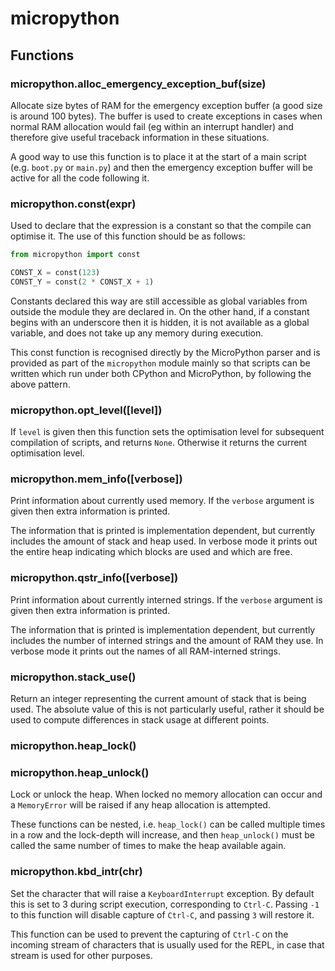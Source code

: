 # micropython

## Functions

### micropython.alloc\_emergency\_exception\_buf\(size\)

Allocate size bytes of RAM for the emergency exception buffer \(a good size is around 100 bytes\). The buffer is used to create exceptions in cases when normal RAM allocation would fail \(eg within an interrupt handler\) and therefore give useful traceback information in these situations.

A good way to use this function is to place it at the start of a main script \(e.g. `boot.py` or `main.py`\) and then the emergency exception buffer will be active for all the code following it.

### micropython.const\(expr\)

Used to declare that the expression is a constant so that the compile can optimise it. The use of this function should be as follows:

```python
from micropython import const  

CONST_X = const(123)
CONST_Y = const(2 * CONST_X + 1)
```

Constants declared this way are still accessible as global variables from outside the module they are declared in. On the other hand, if a constant begins with an underscore then it is hidden, it is not available as a global variable, and does not take up any memory during execution.

This const function is recognised directly by the MicroPython parser and is provided as part of the `micropython` module mainly so that scripts can be written which run under both CPython and MicroPython, by following the above pattern.

### micropython.opt\_level\(\[level\]\)

If `level` is given then this function sets the optimisation level for subsequent compilation of scripts, and returns `None`. Otherwise it returns the current optimisation level.

### micropython.mem\_info\(\[verbose\]\)

Print information about currently used memory. If the `verbose` argument is given then extra information is printed.

The information that is printed is implementation dependent, but currently includes the amount of stack and heap used. In verbose mode it prints out the entire heap indicating which blocks are used and which are free.

### micropython.qstr\_info\(\[verbose\]\)

Print information about currently interned strings. If the `verbose` argument is given then extra information is printed.

The information that is printed is implementation dependent, but currently includes the number of interned strings and the amount of RAM they use. In verbose mode it prints out the names of all RAM-interned strings.

### micropython.stack\_use\(\)

Return an integer representing the current amount of stack that is being used. The absolute value of this is not particularly useful, rather it should be used to compute differences in stack usage at different points.

### micropython.heap\_lock\(\)

### micropython.heap\_unlock\(\)

Lock or unlock the heap. When locked no memory allocation can occur and a `MemoryError` will be raised if any heap allocation is attempted.

These functions can be nested, i.e. `heap_lock()` can be called multiple times in a row and the lock-depth will increase, and then `heap_unlock()` must be called the same number of times to make the heap available again.

### micropython.kbd\_intr\(chr\)

Set the character that will raise a `KeyboardInterrupt` exception. By default this is set to 3 during script execution, corresponding to `Ctrl-C`. Passing `-1` to this function will disable capture of `Ctrl-C`, and passing `3` will restore it.

This function can be used to prevent the capturing of `Ctrl-C` on the incoming stream of characters that is usually used for the REPL, in case that stream is used for other purposes.

